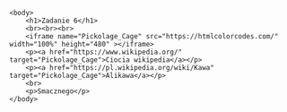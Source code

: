 <!DOCTYPE html>
<html>
    <head>
        <meta charset="UTF-8">
        <meta name="description" content="Strona na Tworzenie stron i aplikacji internetowych">
        <meta name="keywords" content="HTML, CSS">
    </head>

    <body>
        <h1>Zadanie 6</h1>
        <br><br><br>
        <iframe name="Pickolage_Cage" src="https://htmlcolorcodes.com/" width="100%" height="480" ></iframe>
        <p><a href="https://www.wikipedia.org/" target="Pickolage_Cage">Ciocia wikipedia</a></p>
        <p><a href="https://pl.wikipedia.org/wiki/Kawa" target="Pickolage_Cage">Alikawa</a></p>
        <br>
        <p>Smacznego</p>
    </body>
